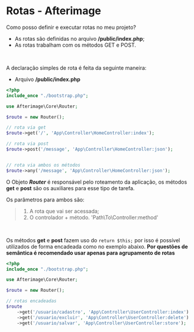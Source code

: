 # Rotas - Afterimage

Como posso definir e executar rotas no meu projeto?
- As rotas são definidas no arquivo **/public/index.php**;
- As rotas trabalham com os métodos GET e POST.
<br>

A declaração simples de rota é feita da seguinte maneira:

- Arquivo **/public/index.php**
```php
<?php
include_once "./bootstrap.php";

use Afterimage\Core\Router;

$route = new Router();

// rota via get
$route->get('/', 'App\Controller\HomeController:index');

// rota via post
$route->post('/message', 'App\Controller\HomeController:json');


// rota via ambos os métodos
$route->any('/message', 'App\Controller\HomeController:json');
```

O Objeto ***Router*** é responsável pelo roteamento da aplicação, os métodos **get** e **post** são os auxiliares para esse tipo de tarefa.

Os parâmetros para ambos são:
> 1. A rota que vai ser acessada;
> 2. O controlador + método. 'Path\To\Controller:method'

<br>

Os métodos **get** e **post** fazem uso do ```return $this;``` por isso é possível utilizados de forma encadeada como no exemplo abaixo. **Por questões de semântica é recomendado usar apenas para agrupamento de rotas**

```php
<?php
include_once "./bootstrap.php";

use Afterimage\Core\Router;

$route = new Router();

// rotas encadeadas
$route
    ->get('/usuario/cadastro', 'App\Controller\UserController:index')
    ->get('/usuario/excluir', 'App\Controller\UserController:delete')
    ->get('/usuario/salvar', 'App\Controller\UserController:store');
```

